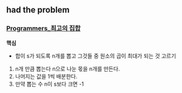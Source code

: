 ## had the problem

### [Programmers_최고의 집합](https://programmers.co.kr/learn/courses/30/lessons/12938)

**핵심**
- 합이 s가 되도록 n개를 뽑고 그것들 중 원소의 곱이 최대가 되는 것 고르기
1. n개 만큼 뽑는다 n으로 나눈 몫을 n개를 만든다.
2. 나머지는 값을 1씩 배분한다.
3. 만약 뽑는 수 n이 s보다 크면 -1

